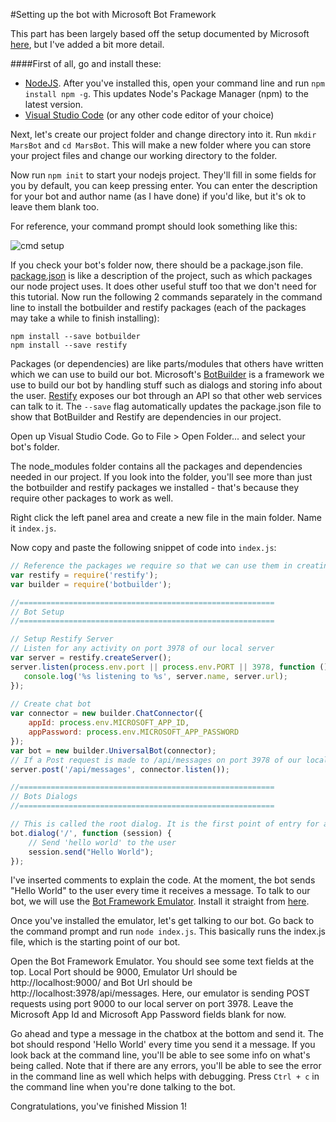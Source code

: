 #Setting up the bot with Microsoft Bot Framework

This part has been largely based off the setup documented by Microsoft [here](https://docs.botframework.com/en-us/node/builder/overview/#navtitle), but I've added a bit more detail. 

####First of all, go and install these:
- [NodeJS](https://nodejs.org/en/). After you've installed this, open your command line and run `npm install npm -g`. This updates Node's Package Manager (npm) to the latest version.
- [Visual Studio Code](https://code.visualstudio.com/) (or any other code editor of your choice)

Next, let's create our project folder and change directory into it. Run `mkdir MarsBot` and `cd MarsBot`. This will make a new folder where you can store your project files and change our working directory to the folder.

Now run `npm init` to start your nodejs project. They'll fill in some fields for you by default, you can keep pressing enter. You can enter the description for your bot and author name (as I have done) if you'd like, but it's ok to leave them blank too. 

For reference, your command prompt should look something like this:

![cmd setup](https://github.com/alyssaong1/Bot-Framework-HOL/blob/master/Images/Mission1/setupcmd.png) 

If you check your bot's folder now, there should be a package.json file. [package.json](https://docs.npmjs.com/files/package.json) is like a description of the project, such as which packages our node project uses. It does other useful stuff too that we don't need for this tutorial. Now run the following 2 commands separately in the command line to install the botbuilder and restify packages (each of the packages may take a while to finish installing):

```shell
npm install --save botbuilder
npm install --save restify
```

Packages (or dependencies) are like parts/modules that others have written which we can use to build our bot. Microsoft's [BotBuilder](https://www.npmjs.com/package/botbuilder) is a framework we use to build our bot by handling stuff such as dialogs and storing info about the user. [Restify](https://www.npmjs.com/package/restify) exposes our bot through an API so that other web services can talk to it. The `--save` flag automatically updates the package.json file to show that BotBuilder and Restify are dependencies in our project.

Open up Visual Studio Code. Go to File > Open Folder... and select your bot's folder.

The node_modules folder contains all the packages and dependencies needed in our project. If you look into the folder, you'll see more than just the botbuilder and restify packages we installed - that's because they require other packages to work as well.

Right click the left panel area and create a new file in the main folder. Name it `index.js`.

Now copy and paste the following snippet of code into `index.js`:

```js
// Reference the packages we require so that we can use them in creating the bot
var restify = require('restify');
var builder = require('botbuilder');

//=========================================================
// Bot Setup
//=========================================================

// Setup Restify Server
// Listen for any activity on port 3978 of our local server
var server = restify.createServer();
server.listen(process.env.port || process.env.PORT || 3978, function () {
   console.log('%s listening to %s', server.name, server.url); 
});
  
// Create chat bot
var connector = new builder.ChatConnector({
    appId: process.env.MICROSOFT_APP_ID,
    appPassword: process.env.MICROSOFT_APP_PASSWORD
});
var bot = new builder.UniversalBot(connector);
// If a Post request is made to /api/messages on port 3978 of our local server, then we pass it to the bot connector to handle
server.post('/api/messages', connector.listen());

//=========================================================
// Bots Dialogs
//=========================================================

// This is called the root dialog. It is the first point of entry for any message the bot receives
bot.dialog('/', function (session) {
    // Send 'hello world' to the user
    session.send("Hello World");
});
```

I've inserted comments to explain the code. At the moment, the bot sends "Hello World" to the user every time it receives a message. To talk to our bot, we will use the [Bot Framework Emulator](https://docs.botframework.com/en-us/tools/bot-framework-emulator/). Install it straight from [here](https://emulator.botframework.com). 

Once you've installed the emulator, let's get talking to our bot. Go back to the command prompt and run `node index.js`. This basically runs the index.js file, which is the starting point of our bot.

Open the Bot Framework Emulator. You should see some text fields at the top. Local Port should be 9000, Emulator Url should be http://localhost:9000/ and Bot Url should be http://localhost:3978/api/messages.
Here, our emulator is sending POST requests using port 9000 to our local server on port 3978. Leave the Microsoft App Id and Microsoft App Password fields blank for now.

Go ahead and type a message in the chatbox at the bottom and send it. The bot should respond 'Hello World' every time you send it a message. If you look back at the command line, you'll be able to see some info on what's being called. Note that if there are any errors, you'll be able to see the error in the command line as well which helps with debugging. Press `Ctrl + c` in the command line when you're done talking to the bot. 

Congratulations, you've finished Mission 1! 
